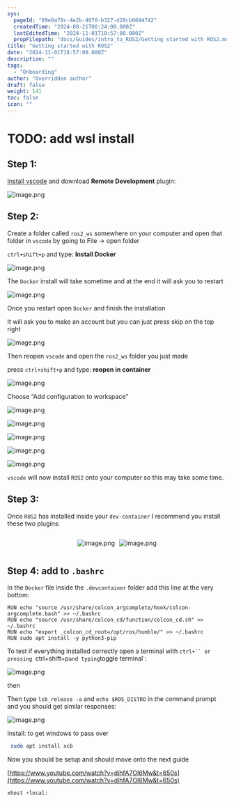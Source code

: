 ```yaml
---
sys:
  pageId: "89e0a78c-4e2b-4070-b327-d28cb0694742"
  createdTime: "2024-08-21T00:24:00.000Z"
  lastEditedTime: "2024-11-01T18:57:00.000Z"
  propFilepath: "docs/Guides/intro_to_ROS2/Getting started with ROS2.md"
title: "Getting started with ROS2"
date: "2024-11-01T18:57:00.000Z"
description: ""
tags:
  - "Onboarding"
author: "Overridden author"
draft: false
weight: 141
toc: false
icon: ""
---
```


# TODO: add wsl install

## Step 1:

[Install vscode](https://code.visualstudio.com/download) and download **Remote Development** plugin:

![image.png](https://prod-files-secure.s3.us-west-2.amazonaws.com/d518164a-d88e-44d1-a4ee-3adb3bd8bce0/efb52993-1881-4a40-b95e-6f020334f022/image.png?X-Amz-Algorithm=AWS4-HMAC-SHA256&X-Amz-Content-Sha256=UNSIGNED-PAYLOAD&X-Amz-Credential=ASIAZI2LB4662TTY26ML%2F20250423%2Fus-west-2%2Fs3%2Faws4_request&X-Amz-Date=20250423T110737Z&X-Amz-Expires=3600&X-Amz-Security-Token=IQoJb3JpZ2luX2VjEGMaCXVzLXdlc3QtMiJHMEUCIQCCXKIff0YstNHQHHSAdarp1Yj5f717FIdenpgCKwvl2AIgZQF3ip7osZx%2FIR0eDuXFyAnKajiADtYl8dlJvLHQsEMqiAQI7P%2F%2F%2F%2F%2F%2F%2F%2F%2F%2FARAAGgw2Mzc0MjMxODM4MDUiDFYK6VKRLmWlhePOlCrcAwZdt5DJljiVv5MjM0dfseI0Lr5q7YLtCasUKK%2BjSponszHd8qzNNMAFuZblUg8sOOjCtoigO0CvARev7B5atOSuwSRWpDYHIlVA1Kn5OwaRQjSCxQDb42U1lIV1eevcdFao0ctqntR4g2erFuyWUCH8zQXucQrfnokTUyNSWi3VXyfuq5s9QZ7N80bACLKIY7yYYcYkrvd0BQ40HcNvo9aN%2FCCq3ju0c4KBKEpmEwuPsdgxILKrUftHBZzNLWkN74Roimke4JratccJECDAXiG4a9cTOwq8HQvC3GkBwPUSTk8LAV5RnrD3fCnOu%2BPEVfUEzp45MZY3jv3zXkp5vpBA0ZBwE%2FG0dMzoC8QIC82KMULzgMXwcRAQJYOAnaPMutIpccQL0nkz851c6udqceNaseEa8mXcMDFeQrB7YIPKUWounil7r7%2F83QIbQxrTA6Mnv24RZd26SoIf5i8uLi0AJiM4oGahIGgqpzXWpbn79P7RlwgzjzoXXmXlL3r2bqmjq3lq5dU9Xm8CSkHGomjJ2itAE%2B8FQRNqnbiTRjtma12AuTxy%2BVZSsz11sragWyvZAz%2BO1rVe9ctlgT%2BiIzOGm0Fzw0%2BADIPRUWac9ccmk%2BSKPYANK1Rz6m24MPWDo8AGOqUBtCGnN2qyKUaZhEHR3T7coACPwQNj9%2BrBE9lCXKxNIKIU3pUdqOGiCgtX7Lpy2MC5IIX0CfQMrNQhA0CKViBMsybvRlsLJntgBdwXC9MjkkAlBChrK9geMG8DLWfXnni2DCP8woauNOMvmqKmxAPQG3XKC1SDnJp%2BrltCoSqbctHu1p5q1tjkTYVDqlyCMJxqm%2BObJ2Eg8VSSE8%2B%2FQkkATK7jANkc&X-Amz-Signature=295c79374e66face404bfdbcf6f3b8818205dbefbe063cad777982a30a07e0bd&X-Amz-SignedHeaders=host&x-id=GetObject)

## Step 2:

Create a folder called `ros2_ws` somewhere on your computer and open that folder in `vscode` by going to File → open folder 

`ctrl+shift+p` and type: **Install Docker**

![image.png](https://prod-files-secure.s3.us-west-2.amazonaws.com/d518164a-d88e-44d1-a4ee-3adb3bd8bce0/2269dc0e-1cd5-47ff-bceb-c04ad9b2eab0/image.png?X-Amz-Algorithm=AWS4-HMAC-SHA256&X-Amz-Content-Sha256=UNSIGNED-PAYLOAD&X-Amz-Credential=ASIAZI2LB4662TTY26ML%2F20250423%2Fus-west-2%2Fs3%2Faws4_request&X-Amz-Date=20250423T110737Z&X-Amz-Expires=3600&X-Amz-Security-Token=IQoJb3JpZ2luX2VjEGMaCXVzLXdlc3QtMiJHMEUCIQCCXKIff0YstNHQHHSAdarp1Yj5f717FIdenpgCKwvl2AIgZQF3ip7osZx%2FIR0eDuXFyAnKajiADtYl8dlJvLHQsEMqiAQI7P%2F%2F%2F%2F%2F%2F%2F%2F%2F%2FARAAGgw2Mzc0MjMxODM4MDUiDFYK6VKRLmWlhePOlCrcAwZdt5DJljiVv5MjM0dfseI0Lr5q7YLtCasUKK%2BjSponszHd8qzNNMAFuZblUg8sOOjCtoigO0CvARev7B5atOSuwSRWpDYHIlVA1Kn5OwaRQjSCxQDb42U1lIV1eevcdFao0ctqntR4g2erFuyWUCH8zQXucQrfnokTUyNSWi3VXyfuq5s9QZ7N80bACLKIY7yYYcYkrvd0BQ40HcNvo9aN%2FCCq3ju0c4KBKEpmEwuPsdgxILKrUftHBZzNLWkN74Roimke4JratccJECDAXiG4a9cTOwq8HQvC3GkBwPUSTk8LAV5RnrD3fCnOu%2BPEVfUEzp45MZY3jv3zXkp5vpBA0ZBwE%2FG0dMzoC8QIC82KMULzgMXwcRAQJYOAnaPMutIpccQL0nkz851c6udqceNaseEa8mXcMDFeQrB7YIPKUWounil7r7%2F83QIbQxrTA6Mnv24RZd26SoIf5i8uLi0AJiM4oGahIGgqpzXWpbn79P7RlwgzjzoXXmXlL3r2bqmjq3lq5dU9Xm8CSkHGomjJ2itAE%2B8FQRNqnbiTRjtma12AuTxy%2BVZSsz11sragWyvZAz%2BO1rVe9ctlgT%2BiIzOGm0Fzw0%2BADIPRUWac9ccmk%2BSKPYANK1Rz6m24MPWDo8AGOqUBtCGnN2qyKUaZhEHR3T7coACPwQNj9%2BrBE9lCXKxNIKIU3pUdqOGiCgtX7Lpy2MC5IIX0CfQMrNQhA0CKViBMsybvRlsLJntgBdwXC9MjkkAlBChrK9geMG8DLWfXnni2DCP8woauNOMvmqKmxAPQG3XKC1SDnJp%2BrltCoSqbctHu1p5q1tjkTYVDqlyCMJxqm%2BObJ2Eg8VSSE8%2B%2FQkkATK7jANkc&X-Amz-Signature=d8d45d421a9569e754fcd2f5efb2fe275da96c97f5690e4cf8006a577423a365&X-Amz-SignedHeaders=host&x-id=GetObject)

The `Docker` install will take sometime and at the end it will ask you to restart

![image.png](https://prod-files-secure.s3.us-west-2.amazonaws.com/d518164a-d88e-44d1-a4ee-3adb3bd8bce0/ed233f78-be33-4b1f-b89c-9c346c0e961e/image.png?X-Amz-Algorithm=AWS4-HMAC-SHA256&X-Amz-Content-Sha256=UNSIGNED-PAYLOAD&X-Amz-Credential=ASIAZI2LB4662TTY26ML%2F20250423%2Fus-west-2%2Fs3%2Faws4_request&X-Amz-Date=20250423T110737Z&X-Amz-Expires=3600&X-Amz-Security-Token=IQoJb3JpZ2luX2VjEGMaCXVzLXdlc3QtMiJHMEUCIQCCXKIff0YstNHQHHSAdarp1Yj5f717FIdenpgCKwvl2AIgZQF3ip7osZx%2FIR0eDuXFyAnKajiADtYl8dlJvLHQsEMqiAQI7P%2F%2F%2F%2F%2F%2F%2F%2F%2F%2FARAAGgw2Mzc0MjMxODM4MDUiDFYK6VKRLmWlhePOlCrcAwZdt5DJljiVv5MjM0dfseI0Lr5q7YLtCasUKK%2BjSponszHd8qzNNMAFuZblUg8sOOjCtoigO0CvARev7B5atOSuwSRWpDYHIlVA1Kn5OwaRQjSCxQDb42U1lIV1eevcdFao0ctqntR4g2erFuyWUCH8zQXucQrfnokTUyNSWi3VXyfuq5s9QZ7N80bACLKIY7yYYcYkrvd0BQ40HcNvo9aN%2FCCq3ju0c4KBKEpmEwuPsdgxILKrUftHBZzNLWkN74Roimke4JratccJECDAXiG4a9cTOwq8HQvC3GkBwPUSTk8LAV5RnrD3fCnOu%2BPEVfUEzp45MZY3jv3zXkp5vpBA0ZBwE%2FG0dMzoC8QIC82KMULzgMXwcRAQJYOAnaPMutIpccQL0nkz851c6udqceNaseEa8mXcMDFeQrB7YIPKUWounil7r7%2F83QIbQxrTA6Mnv24RZd26SoIf5i8uLi0AJiM4oGahIGgqpzXWpbn79P7RlwgzjzoXXmXlL3r2bqmjq3lq5dU9Xm8CSkHGomjJ2itAE%2B8FQRNqnbiTRjtma12AuTxy%2BVZSsz11sragWyvZAz%2BO1rVe9ctlgT%2BiIzOGm0Fzw0%2BADIPRUWac9ccmk%2BSKPYANK1Rz6m24MPWDo8AGOqUBtCGnN2qyKUaZhEHR3T7coACPwQNj9%2BrBE9lCXKxNIKIU3pUdqOGiCgtX7Lpy2MC5IIX0CfQMrNQhA0CKViBMsybvRlsLJntgBdwXC9MjkkAlBChrK9geMG8DLWfXnni2DCP8woauNOMvmqKmxAPQG3XKC1SDnJp%2BrltCoSqbctHu1p5q1tjkTYVDqlyCMJxqm%2BObJ2Eg8VSSE8%2B%2FQkkATK7jANkc&X-Amz-Signature=674962959418083e1c37a1fa662b6636e32ff34827062f66b7605b5a39dc3093&X-Amz-SignedHeaders=host&x-id=GetObject)

Once you restart open `Docker` and finish the installation

It will ask you to make an account but you can just press skip on the top right

![image.png](https://prod-files-secure.s3.us-west-2.amazonaws.com/d518164a-d88e-44d1-a4ee-3adb3bd8bce0/21010ad9-1659-4fd9-9f59-9932a09b2a3d/image.png?X-Amz-Algorithm=AWS4-HMAC-SHA256&X-Amz-Content-Sha256=UNSIGNED-PAYLOAD&X-Amz-Credential=ASIAZI2LB4662TTY26ML%2F20250423%2Fus-west-2%2Fs3%2Faws4_request&X-Amz-Date=20250423T110737Z&X-Amz-Expires=3600&X-Amz-Security-Token=IQoJb3JpZ2luX2VjEGMaCXVzLXdlc3QtMiJHMEUCIQCCXKIff0YstNHQHHSAdarp1Yj5f717FIdenpgCKwvl2AIgZQF3ip7osZx%2FIR0eDuXFyAnKajiADtYl8dlJvLHQsEMqiAQI7P%2F%2F%2F%2F%2F%2F%2F%2F%2F%2FARAAGgw2Mzc0MjMxODM4MDUiDFYK6VKRLmWlhePOlCrcAwZdt5DJljiVv5MjM0dfseI0Lr5q7YLtCasUKK%2BjSponszHd8qzNNMAFuZblUg8sOOjCtoigO0CvARev7B5atOSuwSRWpDYHIlVA1Kn5OwaRQjSCxQDb42U1lIV1eevcdFao0ctqntR4g2erFuyWUCH8zQXucQrfnokTUyNSWi3VXyfuq5s9QZ7N80bACLKIY7yYYcYkrvd0BQ40HcNvo9aN%2FCCq3ju0c4KBKEpmEwuPsdgxILKrUftHBZzNLWkN74Roimke4JratccJECDAXiG4a9cTOwq8HQvC3GkBwPUSTk8LAV5RnrD3fCnOu%2BPEVfUEzp45MZY3jv3zXkp5vpBA0ZBwE%2FG0dMzoC8QIC82KMULzgMXwcRAQJYOAnaPMutIpccQL0nkz851c6udqceNaseEa8mXcMDFeQrB7YIPKUWounil7r7%2F83QIbQxrTA6Mnv24RZd26SoIf5i8uLi0AJiM4oGahIGgqpzXWpbn79P7RlwgzjzoXXmXlL3r2bqmjq3lq5dU9Xm8CSkHGomjJ2itAE%2B8FQRNqnbiTRjtma12AuTxy%2BVZSsz11sragWyvZAz%2BO1rVe9ctlgT%2BiIzOGm0Fzw0%2BADIPRUWac9ccmk%2BSKPYANK1Rz6m24MPWDo8AGOqUBtCGnN2qyKUaZhEHR3T7coACPwQNj9%2BrBE9lCXKxNIKIU3pUdqOGiCgtX7Lpy2MC5IIX0CfQMrNQhA0CKViBMsybvRlsLJntgBdwXC9MjkkAlBChrK9geMG8DLWfXnni2DCP8woauNOMvmqKmxAPQG3XKC1SDnJp%2BrltCoSqbctHu1p5q1tjkTYVDqlyCMJxqm%2BObJ2Eg8VSSE8%2B%2FQkkATK7jANkc&X-Amz-Signature=14ffd2588cec5dadf1b5d983878cae6be1395cec90863825a474a44c1b033b7e&X-Amz-SignedHeaders=host&x-id=GetObject)

Then reopen `vscode` and open the `ros2_ws` folder you just made

press `ctrl+shift+p` and type: **reopen in container**

![image.png](https://prod-files-secure.s3.us-west-2.amazonaws.com/d518164a-d88e-44d1-a4ee-3adb3bd8bce0/4e93b8c2-41ad-488c-8095-c74205196118/image.png?X-Amz-Algorithm=AWS4-HMAC-SHA256&X-Amz-Content-Sha256=UNSIGNED-PAYLOAD&X-Amz-Credential=ASIAZI2LB4662TTY26ML%2F20250423%2Fus-west-2%2Fs3%2Faws4_request&X-Amz-Date=20250423T110737Z&X-Amz-Expires=3600&X-Amz-Security-Token=IQoJb3JpZ2luX2VjEGMaCXVzLXdlc3QtMiJHMEUCIQCCXKIff0YstNHQHHSAdarp1Yj5f717FIdenpgCKwvl2AIgZQF3ip7osZx%2FIR0eDuXFyAnKajiADtYl8dlJvLHQsEMqiAQI7P%2F%2F%2F%2F%2F%2F%2F%2F%2F%2FARAAGgw2Mzc0MjMxODM4MDUiDFYK6VKRLmWlhePOlCrcAwZdt5DJljiVv5MjM0dfseI0Lr5q7YLtCasUKK%2BjSponszHd8qzNNMAFuZblUg8sOOjCtoigO0CvARev7B5atOSuwSRWpDYHIlVA1Kn5OwaRQjSCxQDb42U1lIV1eevcdFao0ctqntR4g2erFuyWUCH8zQXucQrfnokTUyNSWi3VXyfuq5s9QZ7N80bACLKIY7yYYcYkrvd0BQ40HcNvo9aN%2FCCq3ju0c4KBKEpmEwuPsdgxILKrUftHBZzNLWkN74Roimke4JratccJECDAXiG4a9cTOwq8HQvC3GkBwPUSTk8LAV5RnrD3fCnOu%2BPEVfUEzp45MZY3jv3zXkp5vpBA0ZBwE%2FG0dMzoC8QIC82KMULzgMXwcRAQJYOAnaPMutIpccQL0nkz851c6udqceNaseEa8mXcMDFeQrB7YIPKUWounil7r7%2F83QIbQxrTA6Mnv24RZd26SoIf5i8uLi0AJiM4oGahIGgqpzXWpbn79P7RlwgzjzoXXmXlL3r2bqmjq3lq5dU9Xm8CSkHGomjJ2itAE%2B8FQRNqnbiTRjtma12AuTxy%2BVZSsz11sragWyvZAz%2BO1rVe9ctlgT%2BiIzOGm0Fzw0%2BADIPRUWac9ccmk%2BSKPYANK1Rz6m24MPWDo8AGOqUBtCGnN2qyKUaZhEHR3T7coACPwQNj9%2BrBE9lCXKxNIKIU3pUdqOGiCgtX7Lpy2MC5IIX0CfQMrNQhA0CKViBMsybvRlsLJntgBdwXC9MjkkAlBChrK9geMG8DLWfXnni2DCP8woauNOMvmqKmxAPQG3XKC1SDnJp%2BrltCoSqbctHu1p5q1tjkTYVDqlyCMJxqm%2BObJ2Eg8VSSE8%2B%2FQkkATK7jANkc&X-Amz-Signature=3a951542573674731811c76c6d11c521ee3623073965e89c11698a19c0a650f4&X-Amz-SignedHeaders=host&x-id=GetObject)

Choose “Add configuration to workspace”

![image.png](https://prod-files-secure.s3.us-west-2.amazonaws.com/d518164a-d88e-44d1-a4ee-3adb3bd8bce0/9560b282-5060-4989-ba37-97e7b2c22476/image.png?X-Amz-Algorithm=AWS4-HMAC-SHA256&X-Amz-Content-Sha256=UNSIGNED-PAYLOAD&X-Amz-Credential=ASIAZI2LB4662TTY26ML%2F20250423%2Fus-west-2%2Fs3%2Faws4_request&X-Amz-Date=20250423T110737Z&X-Amz-Expires=3600&X-Amz-Security-Token=IQoJb3JpZ2luX2VjEGMaCXVzLXdlc3QtMiJHMEUCIQCCXKIff0YstNHQHHSAdarp1Yj5f717FIdenpgCKwvl2AIgZQF3ip7osZx%2FIR0eDuXFyAnKajiADtYl8dlJvLHQsEMqiAQI7P%2F%2F%2F%2F%2F%2F%2F%2F%2F%2FARAAGgw2Mzc0MjMxODM4MDUiDFYK6VKRLmWlhePOlCrcAwZdt5DJljiVv5MjM0dfseI0Lr5q7YLtCasUKK%2BjSponszHd8qzNNMAFuZblUg8sOOjCtoigO0CvARev7B5atOSuwSRWpDYHIlVA1Kn5OwaRQjSCxQDb42U1lIV1eevcdFao0ctqntR4g2erFuyWUCH8zQXucQrfnokTUyNSWi3VXyfuq5s9QZ7N80bACLKIY7yYYcYkrvd0BQ40HcNvo9aN%2FCCq3ju0c4KBKEpmEwuPsdgxILKrUftHBZzNLWkN74Roimke4JratccJECDAXiG4a9cTOwq8HQvC3GkBwPUSTk8LAV5RnrD3fCnOu%2BPEVfUEzp45MZY3jv3zXkp5vpBA0ZBwE%2FG0dMzoC8QIC82KMULzgMXwcRAQJYOAnaPMutIpccQL0nkz851c6udqceNaseEa8mXcMDFeQrB7YIPKUWounil7r7%2F83QIbQxrTA6Mnv24RZd26SoIf5i8uLi0AJiM4oGahIGgqpzXWpbn79P7RlwgzjzoXXmXlL3r2bqmjq3lq5dU9Xm8CSkHGomjJ2itAE%2B8FQRNqnbiTRjtma12AuTxy%2BVZSsz11sragWyvZAz%2BO1rVe9ctlgT%2BiIzOGm0Fzw0%2BADIPRUWac9ccmk%2BSKPYANK1Rz6m24MPWDo8AGOqUBtCGnN2qyKUaZhEHR3T7coACPwQNj9%2BrBE9lCXKxNIKIU3pUdqOGiCgtX7Lpy2MC5IIX0CfQMrNQhA0CKViBMsybvRlsLJntgBdwXC9MjkkAlBChrK9geMG8DLWfXnni2DCP8woauNOMvmqKmxAPQG3XKC1SDnJp%2BrltCoSqbctHu1p5q1tjkTYVDqlyCMJxqm%2BObJ2Eg8VSSE8%2B%2FQkkATK7jANkc&X-Amz-Signature=d3360f502f49fa8d4b50d3c693ec669a3be2979c0c007cc941f28965b1860fc5&X-Amz-SignedHeaders=host&x-id=GetObject)

![image.png](https://prod-files-secure.s3.us-west-2.amazonaws.com/d518164a-d88e-44d1-a4ee-3adb3bd8bce0/2ee63f81-886b-48e8-a553-dc6e5eac99e4/image.png?X-Amz-Algorithm=AWS4-HMAC-SHA256&X-Amz-Content-Sha256=UNSIGNED-PAYLOAD&X-Amz-Credential=ASIAZI2LB4662TTY26ML%2F20250423%2Fus-west-2%2Fs3%2Faws4_request&X-Amz-Date=20250423T110737Z&X-Amz-Expires=3600&X-Amz-Security-Token=IQoJb3JpZ2luX2VjEGMaCXVzLXdlc3QtMiJHMEUCIQCCXKIff0YstNHQHHSAdarp1Yj5f717FIdenpgCKwvl2AIgZQF3ip7osZx%2FIR0eDuXFyAnKajiADtYl8dlJvLHQsEMqiAQI7P%2F%2F%2F%2F%2F%2F%2F%2F%2F%2FARAAGgw2Mzc0MjMxODM4MDUiDFYK6VKRLmWlhePOlCrcAwZdt5DJljiVv5MjM0dfseI0Lr5q7YLtCasUKK%2BjSponszHd8qzNNMAFuZblUg8sOOjCtoigO0CvARev7B5atOSuwSRWpDYHIlVA1Kn5OwaRQjSCxQDb42U1lIV1eevcdFao0ctqntR4g2erFuyWUCH8zQXucQrfnokTUyNSWi3VXyfuq5s9QZ7N80bACLKIY7yYYcYkrvd0BQ40HcNvo9aN%2FCCq3ju0c4KBKEpmEwuPsdgxILKrUftHBZzNLWkN74Roimke4JratccJECDAXiG4a9cTOwq8HQvC3GkBwPUSTk8LAV5RnrD3fCnOu%2BPEVfUEzp45MZY3jv3zXkp5vpBA0ZBwE%2FG0dMzoC8QIC82KMULzgMXwcRAQJYOAnaPMutIpccQL0nkz851c6udqceNaseEa8mXcMDFeQrB7YIPKUWounil7r7%2F83QIbQxrTA6Mnv24RZd26SoIf5i8uLi0AJiM4oGahIGgqpzXWpbn79P7RlwgzjzoXXmXlL3r2bqmjq3lq5dU9Xm8CSkHGomjJ2itAE%2B8FQRNqnbiTRjtma12AuTxy%2BVZSsz11sragWyvZAz%2BO1rVe9ctlgT%2BiIzOGm0Fzw0%2BADIPRUWac9ccmk%2BSKPYANK1Rz6m24MPWDo8AGOqUBtCGnN2qyKUaZhEHR3T7coACPwQNj9%2BrBE9lCXKxNIKIU3pUdqOGiCgtX7Lpy2MC5IIX0CfQMrNQhA0CKViBMsybvRlsLJntgBdwXC9MjkkAlBChrK9geMG8DLWfXnni2DCP8woauNOMvmqKmxAPQG3XKC1SDnJp%2BrltCoSqbctHu1p5q1tjkTYVDqlyCMJxqm%2BObJ2Eg8VSSE8%2B%2FQkkATK7jANkc&X-Amz-Signature=d3b793e9dd66e010d9b7cfa7d52acbd0657f5d30e93573ff40ba22469195de76&X-Amz-SignedHeaders=host&x-id=GetObject)

![image.png](https://prod-files-secure.s3.us-west-2.amazonaws.com/d518164a-d88e-44d1-a4ee-3adb3bd8bce0/ae1580b2-b048-407e-aed9-b584224a7a04/image.png?X-Amz-Algorithm=AWS4-HMAC-SHA256&X-Amz-Content-Sha256=UNSIGNED-PAYLOAD&X-Amz-Credential=ASIAZI2LB4662TTY26ML%2F20250423%2Fus-west-2%2Fs3%2Faws4_request&X-Amz-Date=20250423T110737Z&X-Amz-Expires=3600&X-Amz-Security-Token=IQoJb3JpZ2luX2VjEGMaCXVzLXdlc3QtMiJHMEUCIQCCXKIff0YstNHQHHSAdarp1Yj5f717FIdenpgCKwvl2AIgZQF3ip7osZx%2FIR0eDuXFyAnKajiADtYl8dlJvLHQsEMqiAQI7P%2F%2F%2F%2F%2F%2F%2F%2F%2F%2FARAAGgw2Mzc0MjMxODM4MDUiDFYK6VKRLmWlhePOlCrcAwZdt5DJljiVv5MjM0dfseI0Lr5q7YLtCasUKK%2BjSponszHd8qzNNMAFuZblUg8sOOjCtoigO0CvARev7B5atOSuwSRWpDYHIlVA1Kn5OwaRQjSCxQDb42U1lIV1eevcdFao0ctqntR4g2erFuyWUCH8zQXucQrfnokTUyNSWi3VXyfuq5s9QZ7N80bACLKIY7yYYcYkrvd0BQ40HcNvo9aN%2FCCq3ju0c4KBKEpmEwuPsdgxILKrUftHBZzNLWkN74Roimke4JratccJECDAXiG4a9cTOwq8HQvC3GkBwPUSTk8LAV5RnrD3fCnOu%2BPEVfUEzp45MZY3jv3zXkp5vpBA0ZBwE%2FG0dMzoC8QIC82KMULzgMXwcRAQJYOAnaPMutIpccQL0nkz851c6udqceNaseEa8mXcMDFeQrB7YIPKUWounil7r7%2F83QIbQxrTA6Mnv24RZd26SoIf5i8uLi0AJiM4oGahIGgqpzXWpbn79P7RlwgzjzoXXmXlL3r2bqmjq3lq5dU9Xm8CSkHGomjJ2itAE%2B8FQRNqnbiTRjtma12AuTxy%2BVZSsz11sragWyvZAz%2BO1rVe9ctlgT%2BiIzOGm0Fzw0%2BADIPRUWac9ccmk%2BSKPYANK1Rz6m24MPWDo8AGOqUBtCGnN2qyKUaZhEHR3T7coACPwQNj9%2BrBE9lCXKxNIKIU3pUdqOGiCgtX7Lpy2MC5IIX0CfQMrNQhA0CKViBMsybvRlsLJntgBdwXC9MjkkAlBChrK9geMG8DLWfXnni2DCP8woauNOMvmqKmxAPQG3XKC1SDnJp%2BrltCoSqbctHu1p5q1tjkTYVDqlyCMJxqm%2BObJ2Eg8VSSE8%2B%2FQkkATK7jANkc&X-Amz-Signature=d2a3d25ed430a2b9f4d3920d16d047ab0f5f09188cda1537e4e3393c717d67a7&X-Amz-SignedHeaders=host&x-id=GetObject)

![image.png](https://prod-files-secure.s3.us-west-2.amazonaws.com/d518164a-d88e-44d1-a4ee-3adb3bd8bce0/53255b28-f75e-430f-b9e3-c0ac8577e42b/image.png?X-Amz-Algorithm=AWS4-HMAC-SHA256&X-Amz-Content-Sha256=UNSIGNED-PAYLOAD&X-Amz-Credential=ASIAZI2LB4662TTY26ML%2F20250423%2Fus-west-2%2Fs3%2Faws4_request&X-Amz-Date=20250423T110737Z&X-Amz-Expires=3600&X-Amz-Security-Token=IQoJb3JpZ2luX2VjEGMaCXVzLXdlc3QtMiJHMEUCIQCCXKIff0YstNHQHHSAdarp1Yj5f717FIdenpgCKwvl2AIgZQF3ip7osZx%2FIR0eDuXFyAnKajiADtYl8dlJvLHQsEMqiAQI7P%2F%2F%2F%2F%2F%2F%2F%2F%2F%2FARAAGgw2Mzc0MjMxODM4MDUiDFYK6VKRLmWlhePOlCrcAwZdt5DJljiVv5MjM0dfseI0Lr5q7YLtCasUKK%2BjSponszHd8qzNNMAFuZblUg8sOOjCtoigO0CvARev7B5atOSuwSRWpDYHIlVA1Kn5OwaRQjSCxQDb42U1lIV1eevcdFao0ctqntR4g2erFuyWUCH8zQXucQrfnokTUyNSWi3VXyfuq5s9QZ7N80bACLKIY7yYYcYkrvd0BQ40HcNvo9aN%2FCCq3ju0c4KBKEpmEwuPsdgxILKrUftHBZzNLWkN74Roimke4JratccJECDAXiG4a9cTOwq8HQvC3GkBwPUSTk8LAV5RnrD3fCnOu%2BPEVfUEzp45MZY3jv3zXkp5vpBA0ZBwE%2FG0dMzoC8QIC82KMULzgMXwcRAQJYOAnaPMutIpccQL0nkz851c6udqceNaseEa8mXcMDFeQrB7YIPKUWounil7r7%2F83QIbQxrTA6Mnv24RZd26SoIf5i8uLi0AJiM4oGahIGgqpzXWpbn79P7RlwgzjzoXXmXlL3r2bqmjq3lq5dU9Xm8CSkHGomjJ2itAE%2B8FQRNqnbiTRjtma12AuTxy%2BVZSsz11sragWyvZAz%2BO1rVe9ctlgT%2BiIzOGm0Fzw0%2BADIPRUWac9ccmk%2BSKPYANK1Rz6m24MPWDo8AGOqUBtCGnN2qyKUaZhEHR3T7coACPwQNj9%2BrBE9lCXKxNIKIU3pUdqOGiCgtX7Lpy2MC5IIX0CfQMrNQhA0CKViBMsybvRlsLJntgBdwXC9MjkkAlBChrK9geMG8DLWfXnni2DCP8woauNOMvmqKmxAPQG3XKC1SDnJp%2BrltCoSqbctHu1p5q1tjkTYVDqlyCMJxqm%2BObJ2Eg8VSSE8%2B%2FQkkATK7jANkc&X-Amz-Signature=6e1ffa6fd959a3327eb7cf6f26b67ef015cbe052ad5dfd04aed4dcd00252a54e&X-Amz-SignedHeaders=host&x-id=GetObject)

![image.png](https://prod-files-secure.s3.us-west-2.amazonaws.com/d518164a-d88e-44d1-a4ee-3adb3bd8bce0/7c562767-5af9-4ffb-97d1-327bcdf4ee00/image.png?X-Amz-Algorithm=AWS4-HMAC-SHA256&X-Amz-Content-Sha256=UNSIGNED-PAYLOAD&X-Amz-Credential=ASIAZI2LB4662TTY26ML%2F20250423%2Fus-west-2%2Fs3%2Faws4_request&X-Amz-Date=20250423T110737Z&X-Amz-Expires=3600&X-Amz-Security-Token=IQoJb3JpZ2luX2VjEGMaCXVzLXdlc3QtMiJHMEUCIQCCXKIff0YstNHQHHSAdarp1Yj5f717FIdenpgCKwvl2AIgZQF3ip7osZx%2FIR0eDuXFyAnKajiADtYl8dlJvLHQsEMqiAQI7P%2F%2F%2F%2F%2F%2F%2F%2F%2F%2FARAAGgw2Mzc0MjMxODM4MDUiDFYK6VKRLmWlhePOlCrcAwZdt5DJljiVv5MjM0dfseI0Lr5q7YLtCasUKK%2BjSponszHd8qzNNMAFuZblUg8sOOjCtoigO0CvARev7B5atOSuwSRWpDYHIlVA1Kn5OwaRQjSCxQDb42U1lIV1eevcdFao0ctqntR4g2erFuyWUCH8zQXucQrfnokTUyNSWi3VXyfuq5s9QZ7N80bACLKIY7yYYcYkrvd0BQ40HcNvo9aN%2FCCq3ju0c4KBKEpmEwuPsdgxILKrUftHBZzNLWkN74Roimke4JratccJECDAXiG4a9cTOwq8HQvC3GkBwPUSTk8LAV5RnrD3fCnOu%2BPEVfUEzp45MZY3jv3zXkp5vpBA0ZBwE%2FG0dMzoC8QIC82KMULzgMXwcRAQJYOAnaPMutIpccQL0nkz851c6udqceNaseEa8mXcMDFeQrB7YIPKUWounil7r7%2F83QIbQxrTA6Mnv24RZd26SoIf5i8uLi0AJiM4oGahIGgqpzXWpbn79P7RlwgzjzoXXmXlL3r2bqmjq3lq5dU9Xm8CSkHGomjJ2itAE%2B8FQRNqnbiTRjtma12AuTxy%2BVZSsz11sragWyvZAz%2BO1rVe9ctlgT%2BiIzOGm0Fzw0%2BADIPRUWac9ccmk%2BSKPYANK1Rz6m24MPWDo8AGOqUBtCGnN2qyKUaZhEHR3T7coACPwQNj9%2BrBE9lCXKxNIKIU3pUdqOGiCgtX7Lpy2MC5IIX0CfQMrNQhA0CKViBMsybvRlsLJntgBdwXC9MjkkAlBChrK9geMG8DLWfXnni2DCP8woauNOMvmqKmxAPQG3XKC1SDnJp%2BrltCoSqbctHu1p5q1tjkTYVDqlyCMJxqm%2BObJ2Eg8VSSE8%2B%2FQkkATK7jANkc&X-Amz-Signature=3d8cd286e075b50d472337877e0041fd67587d1093643ce7ce88856d87563ab0&X-Amz-SignedHeaders=host&x-id=GetObject)

`vscode` will now install `ROS2` onto your computer so this may take some time.

## Step 3:

Once `ROS2` has installed inside your `dev-container` I recommend you install these two plugins:

<div style="display: flex;flex-direction: row; column-gap:10px; max-width: 630px;justify-content: center;">
<div>

![image.png](https://prod-files-secure.s3.us-west-2.amazonaws.com/d518164a-d88e-44d1-a4ee-3adb3bd8bce0/3fc3d550-5a54-4ba1-ba6b-faa01cdb7369/image.png?X-Amz-Algorithm=AWS4-HMAC-SHA256&X-Amz-Content-Sha256=UNSIGNED-PAYLOAD&X-Amz-Credential=ASIAZI2LB4666O6RETO7%2F20250423%2Fus-west-2%2Fs3%2Faws4_request&X-Amz-Date=20250423T110739Z&X-Amz-Expires=3600&X-Amz-Security-Token=IQoJb3JpZ2luX2VjEGMaCXVzLXdlc3QtMiJHMEUCIQDyLAoCLh6bg8S7VfPluE3wUdm2SuSkvYKwsYfgUN2jMwIgZsKnnCYCmWCH5xB75%2FhFPcg4QJ4nvXW7OiJpJgnUeW4qiAQI7P%2F%2F%2F%2F%2F%2F%2F%2F%2F%2FARAAGgw2Mzc0MjMxODM4MDUiDA6RglUisX20YXFpbSrcA0Fquu3gBLLyhB5iBtRDkUg9WeR0GfCbfnX%2FLb5JPrpAifs5TQWCfismpV%2BYFhEHgn7DFRsU0VqtLRAd9A5nRBTta%2BEjXy5pTHEKrf5nFZwlF12bWEp6ExBgJBKhMBnSHltRuu36FWVUw%2FFPIbaU8HhJtRoUbGwHydp%2Foo41Z2Z%2F57K%2BGlqNMmh8U1O9k01z0QrGxQdhZz9QeIUE9Q1oZ%2FgPrzhVjQaVTLU12Ag5M2jXTR0%2FbOeRuVjVzoZCXDAThFfS5fgsO4HFqOD3V2u039FTaKft%2FgnNkYzO4xdRGZlo1R4PPZ1tsv2PPM9I1RMR6TDer3qIsWRwwvBTWbF97FUxWgskSPScLZlr41sOBJuugMTTSTVzftfthDfSRvoKQNWMMDTmIFoBJfCCjJS9hapTkRws1lh0mjtPw8YAOB4dDmVOBGUh3S0G7H0JPNBhO5fearrrgBt%2FQ8OC3TyQeA7iA4TkYC6hNCi0rI7V3qSukbEqYTxno32fo2lhylEmtuVzir6xaxdR2oFpjxO0fFjyZgtUuLXA2ReAqqDMNMJWwNU6tH3IsQUQOBhEHcOT7NmsgtSTCz3OR4EqENfk8shI6grD06nPZ2l8h1pEud2fkxg03i4eHBhAdnNpMLGEo8AGOqUB8YIB4g2xs7iU976I0nvjTfewdGo2QdiXgNwhZD148emA28gbixSacR%2B%2FhGjk15VpAcFX8Ytc%2BMT3rzdt5QPhL%2BBawu3eVgit%2BoLlFBo%2Bvec1xfxwpMpdOyBQFfHt0I7R%2FuW8DF8v4kUx%2Byrf7aK%2FExIMujjayFflvaaSt2ZbIvmFyDKB25yrfl4%2FUPE79PTa2wrU%2FO4LzOjgUSZhg4LCKn0p0aWI&X-Amz-Signature=af7b4588ad724901333f391d131c706592d3b0d673857b28cc75f9099ed2ad00&X-Amz-SignedHeaders=host&x-id=GetObject)

</div>
<div>

![image.png](https://prod-files-secure.s3.us-west-2.amazonaws.com/d518164a-d88e-44d1-a4ee-3adb3bd8bce0/d994cc66-13c2-4093-a5a3-f84cf4601a82/image.png?X-Amz-Algorithm=AWS4-HMAC-SHA256&X-Amz-Content-Sha256=UNSIGNED-PAYLOAD&X-Amz-Credential=ASIAZI2LB466RRVCNMAD%2F20250423%2Fus-west-2%2Fs3%2Faws4_request&X-Amz-Date=20250423T110740Z&X-Amz-Expires=3600&X-Amz-Security-Token=IQoJb3JpZ2luX2VjEGMaCXVzLXdlc3QtMiJGMEQCIEp7VqjVJM3hLuUCEwIHNjU55wrPWg4kUdDl220n87G3AiALjX%2F03urhoxz7C8yl6HgZlcMTOlyys8nK5%2FXpFwcg5yqIBAjs%2F%2F%2F%2F%2F%2F%2F%2F%2F%2F8BEAAaDDYzNzQyMzE4MzgwNSIMVI74tSBuZ0orkYCIKtwD0Zu2aaLG5qxqeieuVvXKXcbpRppXPw7Adt%2Brc%2FZhEtjdsKAOtipl0BMtxosErJ5LdoMF4ylInjbcQKRyQWYFHcpqZqIQ31cR0v4yBjdz89HLc93lpjuhG5%2FrkVMEJFlYIjdE8xpppNzin1yHkjbIj%2Bl8pT6og8FymHyT3fsw99yVGLenctPxTk9hfWGy5wxNSQsvThgLI1DA%2FDlE6MK1JAtwKsUx5KJ9lF%2BV1ixH%2BnJbz2xXqPQJYJD19Pu5Jaf%2B6GrmtF4c32U9V2DuI9Lp9hzq0bYlp%2BvvUpGC5pKivtrzcI1ujK1cb6UnOzhx34KapVo%2FfZeRsWjsubkJC4jeWzt1YgKSiw79banaATs1NeGp3IsbyAMyM7WLAYzeHJoxGvcA2uot7H0Up%2F1lgtVvyOGjMwDGxMTsJ7Q%2FEOxYDO6mQBFsro97Ebt9ePEkKblzHqtl1fqNAMQDOosejT2mC3AUQi%2BIGhnsCP%2Be0QX%2FoJ9nqICZwTgDSjkKtHYfW%2B822oZNcywRIsS6sHZcTOgSA9NLYq1AiDXV%2BUdggDHX%2BPH9r3jVvWGO76Qmvm77csPFC4rHbYbgdiu%2F8PjRe%2BB0keajnPiUFvU9T2q%2FOGx6%2BBe2wIeNbjfleXygKKUwu4SjwAY6pgFcMGiev%2Fm1q1QTQCOKLCmSuIp8z0J5l6ht5Vy9JcINNBsmzZbhZ%2FT%2FF9EcQAi%2BS0x6%2Be0kbwJd8yyR6RDod6%2FlILDXz5h0MQwl5qEq9rlQurwP1rU3gzuWawYXA5HFfqR6ab2lkntAw5b90nkarb6Ixg36Nvf%2Bc7E7hhmdUfP2%2Bn3M6xjDb%2BO5nDXfFRKd9bmaStXkiphMXu0s85NCO6a%2FzkyfXfBu&X-Amz-Signature=af4eaad159e023442b7c8266930696a2738b42cf17f893f3ae75cdb372f57884&X-Amz-SignedHeaders=host&x-id=GetObject)

</div>
</div>

## Step 4: add to `.bashrc`

In the `Docker` file inside the `.devcontainer` folder add this line at the very bottom: 

```docker
RUN echo "source /usr/share/colcon_argcomplete/hook/colcon-argcomplete.bash" >> ~/.bashrc
RUN echo "source /usr/share/colcon_cd/function/colcon_cd.sh" >> ~/.bashrc
RUN echo "export _colcon_cd_root=/opt/ros/humble/" >> ~/.bashrc
RUN sudo apt install -y python3-pip 
```

To test if everything installed correctly open a terminal with `ctrl+`` or pressing `ctrl+shift+p` and typing `toggle terminal`:

![image.png](https://prod-files-secure.s3.us-west-2.amazonaws.com/d518164a-d88e-44d1-a4ee-3adb3bd8bce0/6a4943d8-b04e-4c02-9a58-775f3384d1a5/image.png?X-Amz-Algorithm=AWS4-HMAC-SHA256&X-Amz-Content-Sha256=UNSIGNED-PAYLOAD&X-Amz-Credential=ASIAZI2LB4662TTY26ML%2F20250423%2Fus-west-2%2Fs3%2Faws4_request&X-Amz-Date=20250423T110737Z&X-Amz-Expires=3600&X-Amz-Security-Token=IQoJb3JpZ2luX2VjEGMaCXVzLXdlc3QtMiJHMEUCIQCCXKIff0YstNHQHHSAdarp1Yj5f717FIdenpgCKwvl2AIgZQF3ip7osZx%2FIR0eDuXFyAnKajiADtYl8dlJvLHQsEMqiAQI7P%2F%2F%2F%2F%2F%2F%2F%2F%2F%2FARAAGgw2Mzc0MjMxODM4MDUiDFYK6VKRLmWlhePOlCrcAwZdt5DJljiVv5MjM0dfseI0Lr5q7YLtCasUKK%2BjSponszHd8qzNNMAFuZblUg8sOOjCtoigO0CvARev7B5atOSuwSRWpDYHIlVA1Kn5OwaRQjSCxQDb42U1lIV1eevcdFao0ctqntR4g2erFuyWUCH8zQXucQrfnokTUyNSWi3VXyfuq5s9QZ7N80bACLKIY7yYYcYkrvd0BQ40HcNvo9aN%2FCCq3ju0c4KBKEpmEwuPsdgxILKrUftHBZzNLWkN74Roimke4JratccJECDAXiG4a9cTOwq8HQvC3GkBwPUSTk8LAV5RnrD3fCnOu%2BPEVfUEzp45MZY3jv3zXkp5vpBA0ZBwE%2FG0dMzoC8QIC82KMULzgMXwcRAQJYOAnaPMutIpccQL0nkz851c6udqceNaseEa8mXcMDFeQrB7YIPKUWounil7r7%2F83QIbQxrTA6Mnv24RZd26SoIf5i8uLi0AJiM4oGahIGgqpzXWpbn79P7RlwgzjzoXXmXlL3r2bqmjq3lq5dU9Xm8CSkHGomjJ2itAE%2B8FQRNqnbiTRjtma12AuTxy%2BVZSsz11sragWyvZAz%2BO1rVe9ctlgT%2BiIzOGm0Fzw0%2BADIPRUWac9ccmk%2BSKPYANK1Rz6m24MPWDo8AGOqUBtCGnN2qyKUaZhEHR3T7coACPwQNj9%2BrBE9lCXKxNIKIU3pUdqOGiCgtX7Lpy2MC5IIX0CfQMrNQhA0CKViBMsybvRlsLJntgBdwXC9MjkkAlBChrK9geMG8DLWfXnni2DCP8woauNOMvmqKmxAPQG3XKC1SDnJp%2BrltCoSqbctHu1p5q1tjkTYVDqlyCMJxqm%2BObJ2Eg8VSSE8%2B%2FQkkATK7jANkc&X-Amz-Signature=05fbac1ab48adf09058895fa9b08cbfbdb2e0ea2592d9e0e09802d9018e61895&X-Amz-SignedHeaders=host&x-id=GetObject)

then 

Then type `lsb_release -a` and `echo $ROS_DISTRO` in the command prompt and you should get similar responses:

![image.png](https://prod-files-secure.s3.us-west-2.amazonaws.com/d518164a-d88e-44d1-a4ee-3adb3bd8bce0/3e635dec-a805-4e85-8b9e-d000e5b71a4e/image.png?X-Amz-Algorithm=AWS4-HMAC-SHA256&X-Amz-Content-Sha256=UNSIGNED-PAYLOAD&X-Amz-Credential=ASIAZI2LB4662TTY26ML%2F20250423%2Fus-west-2%2Fs3%2Faws4_request&X-Amz-Date=20250423T110737Z&X-Amz-Expires=3600&X-Amz-Security-Token=IQoJb3JpZ2luX2VjEGMaCXVzLXdlc3QtMiJHMEUCIQCCXKIff0YstNHQHHSAdarp1Yj5f717FIdenpgCKwvl2AIgZQF3ip7osZx%2FIR0eDuXFyAnKajiADtYl8dlJvLHQsEMqiAQI7P%2F%2F%2F%2F%2F%2F%2F%2F%2F%2FARAAGgw2Mzc0MjMxODM4MDUiDFYK6VKRLmWlhePOlCrcAwZdt5DJljiVv5MjM0dfseI0Lr5q7YLtCasUKK%2BjSponszHd8qzNNMAFuZblUg8sOOjCtoigO0CvARev7B5atOSuwSRWpDYHIlVA1Kn5OwaRQjSCxQDb42U1lIV1eevcdFao0ctqntR4g2erFuyWUCH8zQXucQrfnokTUyNSWi3VXyfuq5s9QZ7N80bACLKIY7yYYcYkrvd0BQ40HcNvo9aN%2FCCq3ju0c4KBKEpmEwuPsdgxILKrUftHBZzNLWkN74Roimke4JratccJECDAXiG4a9cTOwq8HQvC3GkBwPUSTk8LAV5RnrD3fCnOu%2BPEVfUEzp45MZY3jv3zXkp5vpBA0ZBwE%2FG0dMzoC8QIC82KMULzgMXwcRAQJYOAnaPMutIpccQL0nkz851c6udqceNaseEa8mXcMDFeQrB7YIPKUWounil7r7%2F83QIbQxrTA6Mnv24RZd26SoIf5i8uLi0AJiM4oGahIGgqpzXWpbn79P7RlwgzjzoXXmXlL3r2bqmjq3lq5dU9Xm8CSkHGomjJ2itAE%2B8FQRNqnbiTRjtma12AuTxy%2BVZSsz11sragWyvZAz%2BO1rVe9ctlgT%2BiIzOGm0Fzw0%2BADIPRUWac9ccmk%2BSKPYANK1Rz6m24MPWDo8AGOqUBtCGnN2qyKUaZhEHR3T7coACPwQNj9%2BrBE9lCXKxNIKIU3pUdqOGiCgtX7Lpy2MC5IIX0CfQMrNQhA0CKViBMsybvRlsLJntgBdwXC9MjkkAlBChrK9geMG8DLWfXnni2DCP8woauNOMvmqKmxAPQG3XKC1SDnJp%2BrltCoSqbctHu1p5q1tjkTYVDqlyCMJxqm%2BObJ2Eg8VSSE8%2B%2FQkkATK7jANkc&X-Amz-Signature=8e74993c29fdd738990510e1e629846f020978a9f68507f02b78302e2b0a8dea&X-Amz-SignedHeaders=host&x-id=GetObject)

Install:  to get windows to pass over

```bash
 sudo apt install xcb
```

Now you should be setup and should move onto the next guide 

[https://www.youtube.com/watch?v=dihfA7Ol6Mw&t=650s](https://www.youtube.com/watch?v=dihfA7Ol6Mw&t=650s)

```python
xhost +local:
```
